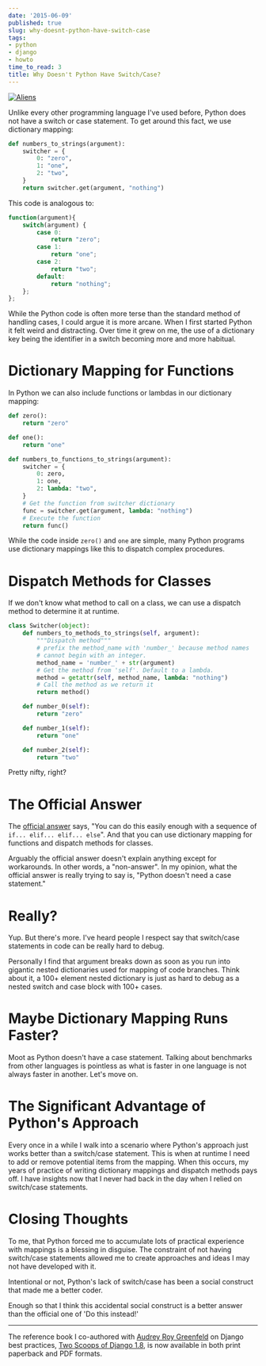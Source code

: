 ```yaml
---
date: '2015-06-09'
published: true
slug: why-doesnt-python-have-switch-case
tags:
- python
- django
- howto
time_to_read: 3
title: Why Doesn't Python Have Switch/Case?
---
```


[![Aliens](images/aliens.png)](/static/aliens.png)

Unlike every other programming language I've used before, Python does
not have a switch or case statement. To get around this fact, we use
dictionary mapping:

``` python
def numbers_to_strings(argument):
    switcher = {
        0: "zero",
        1: "one",
        2: "two",
    }
    return switcher.get(argument, "nothing")
```

This code is analogous to:

``` javascript
function(argument){
    switch(argument) {
        case 0:
            return "zero";
        case 1:
            return "one";
        case 2:
            return "two";
        default:
            return "nothing";
    };
};
```

While the Python code is often more terse than the standard method of
handling cases, I could argue it is more arcane. When I first started
Python it felt weird and distracting. Over time it grew on me, the use
of a dictionary key being the identifier in a switch becoming more and
more habitual.

Dictionary Mapping for Functions
================================

In Python we can also include functions or lambdas in our dictionary
mapping:

``` python
def zero():
    return "zero"

def one():
    return "one"

def numbers_to_functions_to_strings(argument):
    switcher = {
        0: zero,
        1: one,
        2: lambda: "two",
    }
    # Get the function from switcher dictionary
    func = switcher.get(argument, lambda: "nothing")
    # Execute the function
    return func()
```

While the code inside `zero()` and `one` are simple, many Python
programs use dictionary mappings like this to dispatch complex
procedures.

Dispatch Methods for Classes
============================

If we don't know what method to call on a class, we can use a dispatch
method to determine it at runtime.

``` python
class Switcher(object):
    def numbers_to_methods_to_strings(self, argument):
        """Dispatch method"""
        # prefix the method_name with 'number_' because method names
        # cannot begin with an integer.
        method_name = 'number_' + str(argument)
        # Get the method from 'self'. Default to a lambda.
        method = getattr(self, method_name, lambda: "nothing")
        # Call the method as we return it
        return method()

    def number_0(self):
        return "zero"

    def number_1(self):
        return "one"

    def number_2(self):
        return "two"
```

Pretty nifty, right?

The Official Answer
===================

The [official
answer](https://docs.python.org/2/faq/design.html#why-isn-t-there-a-switch-or-case-statement-in-python)
says, "You can do this easily enough with a sequence of
`if... elif... elif... else`". And that you can use dictionary mapping
for functions and dispatch methods for classes.

Arguably the official answer doesn't explain anything except for
workarounds. In other words, a "non-answer". In my opinion, what the
official answer is really trying to say is, "Python doesn't need a
case statement."

Really?
=======

Yup. But there's more. I've heard people I respect say that
switch/case statements in code can be really hard to debug.

Personally I find that argument breaks down as soon as you run into
gigantic nested dictionaries used for mapping of code branches. Think
about it, a 100+ element nested dictionary is just as hard to debug as a
nested switch and case block with 100+ cases.

Maybe Dictionary Mapping Runs Faster?
=====================================

Moot as Python doesn't have a case statement. Talking about benchmarks
from other languages is pointless as what is faster in one language is
not always faster in another. Let's move on.

The Significant Advantage of Python's Approach
===============================================

Every once in a while I walk into a scenario where Python's approach
just works better than a switch/case statement. This is when at runtime
I need to add or remove potential items from the mapping. When this
occurs, my years of practice of writing dictionary mappings and dispatch
methods pays off. I have insights now that I never had back in the day
when I relied on switch/case statements.

Closing Thoughts
================

To me, that Python forced me to accumulate lots of practical experience
with mappings is a blessing in disguise. The constraint of not having
switch/case statements allowed me to create approaches and ideas I may
not have developed with it.

Intentional or not, Python's lack of switch/case has been a social
construct that made me a better coder.

Enough so that I think this accidental social construct is a better
answer than the official one of 'Do this instead!'

------------------------------------------------------------------------

The reference book I co-authored with [Audrey Roy
Greenfeld](http://audrey.roygreenfeld.com) on Django best practices,
[Two Scoops of Django
1.8](http://roygreenfeld.com/products/two-scoops-of-django-1-8), is
now available in both print paperback and PDF formats.
